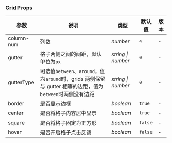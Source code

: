 ### Grid Props

| 参数       | 说明                                                                                                       | 类型               | 默认值  | 版本 |
| ---------- | ---------------------------------------------------------------------------------------------------------- | ------------------ | ------- | ---- |
| column-num | 列数                                                                                                       | _number_           | `4`     | -    |
| gutter     | 格子两侧之间的间距，默认单位为`px`                                                                         | _string \| number_ | `0`     | -    |
| gutterType | 可选值`between`、`around`，值为`around`时，grids 两侧保留与 gutter 相等的边距，值为`between`时两侧没有边距 | _string \| number_ | `0`     | -    |
| border     | 是否显示边框                                                                                               | _boolean_          | `true`  | -    |
| center     | 是否将格子内容居中显示                                                                                     | _boolean_          | `true`  | -    |
| square     | 是否将格子固定为正方形                                                                                     | _boolean_          | `false` | -    |
| hover      | 是否开启格子点击反馈                                                                                       | _boolean_          | `false` | -    |
